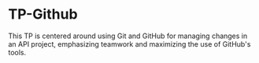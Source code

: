 # TP-Github

This TP is centered around using Git and GitHub for managing changes in an API project, emphasizing teamwork and maximizing the use of GitHub's tools.
